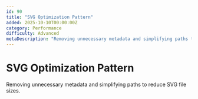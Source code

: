 ```yaml
---
id: 90
title: "SVG Optimization Pattern"
added: 2025-10-10T00:00:00Z
category: Performance
difficulty: Advanced
metaDescription: "Removing unnecessary metadata and simplifying paths to reduce SVG file sizes."
---
```


# SVG Optimization Pattern

Removing unnecessary metadata and simplifying paths to reduce SVG file sizes.
